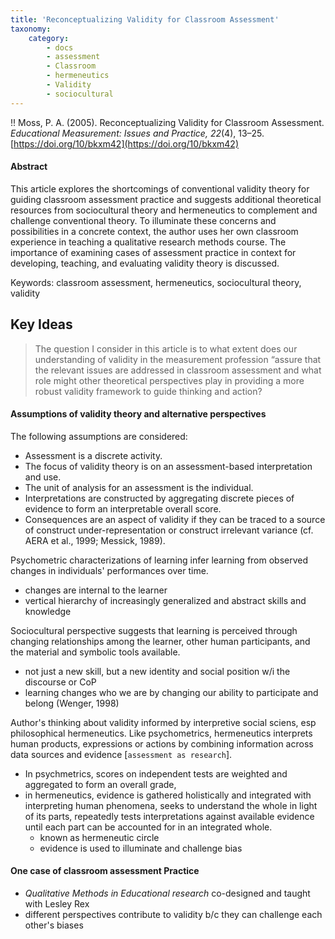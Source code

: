 ```yaml
---
title: 'Reconceptualizing Validity for Classroom Assessment'
taxonomy:
    category:
        - docs
        - assessment
        - Classroom
        - hermeneutics
        - Validity
        - sociocultural
---
```


!! Moss, P. A. (2005). Reconceptualizing Validity for Classroom Assessment. *Educational Measurement: Issues and Practice, 22*(4), 13–25. [https://doi.org/10/bkxm42](https://doi.org/10/bkxm42)


#### Abstract
This article explores the shortcomings of conventional validity theory for guiding classroom assessment practice and suggests additional theoretical resources from sociocultural theory and hermeneutics to complement and challenge conventional theory. To illuminate these concerns and possibilities in a concrete context, the author uses her own classroom experience in teaching a qualitative research methods course. The importance of examining cases of assessment practice in context for developing, teaching, and evaluating validity theory is discussed.

Keywords: classroom assessment, hermeneutics, sociocultural theory, validity

## Key Ideas

> The question I consider in this article is to what extent does our understanding of validity in the measurement profession “assure that the relevant issues are addressed in classroom assessment and what role might other theoretical perspectives play in providing a more robust validity framework to guide thinking and action?

#### Assumptions of validity theory and alternative perspectives

The following assumptions are considered:
- Assessment is a discrete activity.
- The focus of validity theory is on an assessment-based interpretation and use.
- The unit of analysis for an assessment is the individual.
- Interpretations are constructed by aggregating discrete pieces of evidence to form an interpretable overall score.
- Consequences are an aspect of validity if they can be traced to a source of construct under-representation or construct irrelevant variance (cf. AERA et al., 1999; Messick, 1989).

Psychometric characterizations of learning infer learning from observed changes in individuals' performances over time.
- changes are internal to the learner
- vertical hierarchy of increasingly generalized and abstract skills and knowledge

Sociocultural perspective suggests that learning is perceived through changing relationships among the learner, other human participants, and the material and symbolic tools available.
- not just a new skill, but a new identity and social position w/i the discourse or CoP
- learning changes who we are by changing our ability to participate and belong (Wenger, 1998)

Author's thinking about validity informed by interpretive social sciens, esp philosophical hermeneutics. Like psychometrics, hermeneutics interprets human products, expressions or actions by combining information across data sources and evidence [`assessment as research`].

- In psychmetrics, scores on independent tests are weighted and aggregated to form an overall grade,
- in hermeneutics, evidence is gathered holistically and integrated with interpreting human phenomena, seeks to understand the whole in light of its parts, repeatedly tests interpretations against available evidence until each part can be accounted for in an integrated whole.
  - known as hermeneutic circle
  - evidence is used to illuminate and challenge bias

#### One case of classroom assessment Practice

- *Qualitative Methods in Educational research* co-designed and taught with Lesley Rex
- different perspectives contribute to validity b/c they can challenge each other's biases
